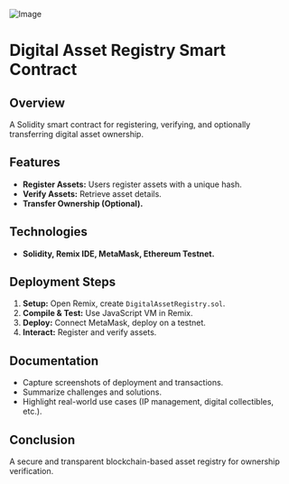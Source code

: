 ![Image](https://github.com/user-attachments/assets/1beed47a-3aed-40c5-b581-ec9a4478623c)
# Digital Asset Registry Smart Contract

## Overview
A Solidity smart contract for registering, verifying, and optionally transferring digital asset ownership.

## Features
- **Register Assets:** Users register assets with a unique hash.
- **Verify Assets:** Retrieve asset details.
- **Transfer Ownership (Optional).**

## Technologies
- **Solidity, Remix IDE, MetaMask, Ethereum Testnet.**

## Deployment Steps
1. **Setup:** Open Remix, create `DigitalAssetRegistry.sol`.
2. **Compile & Test:** Use JavaScript VM in Remix.
3. **Deploy:** Connect MetaMask, deploy on a testnet.
4. **Interact:** Register and verify assets.

## Documentation
- Capture screenshots of deployment and transactions.
- Summarize challenges and solutions.
- Highlight real-world use cases (IP management, digital collectibles, etc.).

## Conclusion
A secure and transparent blockchain-based asset registry for ownership verification.

